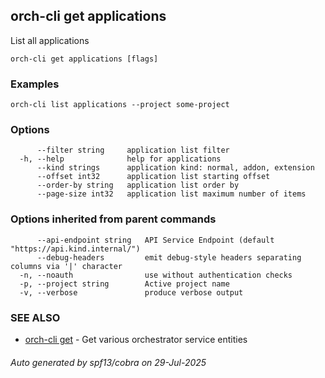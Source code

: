 ## orch-cli get applications

List all applications

```
orch-cli get applications [flags]
```

### Examples

```
orch-cli list applications --project some-project
```

### Options

```
      --filter string     application list filter
  -h, --help              help for applications
      --kind strings      application kind: normal, addon, extension
      --offset int32      application list starting offset
      --order-by string   application list order by
      --page-size int32   application list maximum number of items
```

### Options inherited from parent commands

```
      --api-endpoint string   API Service Endpoint (default "https://api.kind.internal/")
      --debug-headers         emit debug-style headers separating columns via '|' character
  -n, --noauth                use without authentication checks
  -p, --project string        Active project name
  -v, --verbose               produce verbose output
```

### SEE ALSO

* [orch-cli get](orch-cli_get.md)	 - Get various orchestrator service entities

###### Auto generated by spf13/cobra on 29-Jul-2025
